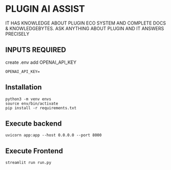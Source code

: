 # PLUGIN AI ASSIST

IT HAS KNOWLEDGE ABOUT PLUGIN ECO SYSTEM AND COMPLETE DOCS & KNOWLEDGEBYTES. ASK ANYTHING ABOUT PLUGIN AND IT ANSWERS PRECISELY

## INPUTS REQUIRED
create .env
add OPENAI_API_KEY
```
OPENAI_API_KEY=
```

## Installation

```
python3 -m venv envs
source env/bin/activate
pip install -r requirements.txt
```

## Execute backend

```
uvicorn app:app --host 0.0.0.0 --port 8000
```

## Execute Frontend

```
streamlit run run.py    
```